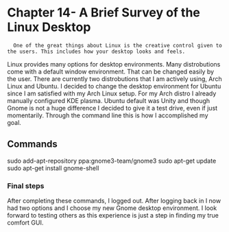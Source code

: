 # Chapter 14- A Brief Survey of the Linux Desktop
	  One of the great things about Linux is the creative control given to the users. This includes how your desktop looks and feels.
  Linux provides many options for desktop environments. Many distrobutions come with a default window environment.
  That can be changed easily by the user. There are currently two distrobutions that I am actively using, Arch Linux and Ubuntu.
  I decided to change the desktop environment for Ubuntu since I am satisfied with my Arch Linux setup.
  For my Arch distro I already manually configured KDE plasma.
  Ubuntu default was Unity and though Gnome is not a huge difference I decided to give it a test drive, even if just momentarily. 
  Through the command line this is how I accomplished my goal.

## Commands 
sudo add-apt-repository ppa:gnome3-team/gnome3
sudo apt-get update
sudo apt-get install gnome-shell

### Final steps
After completing these commands, I logged out. After logging back in I now had two options and I choose my new Gnome desktop environment.
I look forward to testing others as this experience is just a step in finding my true comfort GUI.
